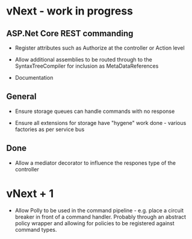 # vNext - work in progress

## ASP.Net Core REST commanding

* Register attributes such as Authorize at the controller or Action level

* Allow additional assemblies to be routed through to the SyntaxTreeCompiler for inclusion as MetaDataReferences

* Documentation

## General

* Ensure storage queues can handle commands with no response

* Ensure all extensions for storage have "hygene" work done - various factories as per service bus

## Done

* Allow a mediator decorator to influence the respones type of the controller

# vNext + 1

* Allow Polly to be used in the command pipeline - e.g. place a circuit breaker in front of a command handler. Probably through an abstract policy wrapper and allowing for policies to be registered against command types.
